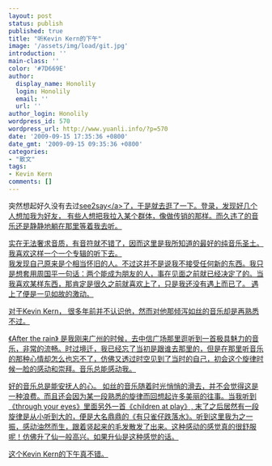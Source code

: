 ```yaml
---
layout: post
status: publish
published: true
title: "听Kevin Kern的下午"
image: '/assets/img/load/git.jpg'
introduction: ''
main-class: ''
color: '#7D669E'
author:
  display_name: Honolily
  login: Honolily
  email: ''
  url: ''
author_login: Honolily
wordpress_id: 570
wordpress_url: http://www.yuanli.info/?p=570
date: '2009-09-15 17:35:36 +0800'
date_gmt: '2009-09-15 09:35:36 +0800'
categories:
- "散文"
tags:
- Kevin Kern
comments: []
---
```

<p>突然想起好久没有去过<a href="http:&#47;&#47;www.see2say.com">see2say<&#47;a>了，于是就去逛了一下。登录，发现好几个人想加我为好友， 有些人想把我拉入某个群体，像做传销的那样。而久违了的音乐还是静静地躺在那里等着我去听。</p>
<p>实在无法奢求音质，有音符就不错了，因而这里是我所知道的最好的纯音乐圣土。我喜欢这样一个一个专辑的听下去。<br />
我发现自己原来是个相当怀旧的人。不过这并不是说我不接受任何新的东西。我只是想套用周国平一句话：两个能成为朋友的人，事在见面之前就已经决定了的。当我喜欢某样东西，那肯定是很久之前就喜欢上了，只是我还没有遇上而已了。 遇上了便是一见如故的激动。</p>
<p>对于Kevin Kern， 很多年前并不认识他，然而对他那倾泻如丝的音乐却是再熟悉不过。 </p>
<p>《After the rain》 是我刚来广州的时候，去中信广场那里逛听到一首极具魅力的音乐，非常的流畅。时过境迁，我已经忘了当初是跟谁去那里的，但是在那里听音乐的那种心情却怎么也忘不了，仿佛又透过时空见到了当时的自己，初会这个旋律时候一脸的感动和崇拜。音乐总能感动我。 </p>
<p>好的音乐总是能安抚人的心。 如丝的音乐随着时光悄悄的滑去，并不会觉得这是一种浪费。而且还会因为某一段熟悉的旋律而回想起许多美丽的往事。当我听到《through your eyes》里面另外一首《children at play》, 末了之后居然有一段旋律是从小听到大的，便是大名鼎鼎的《有只雀仔跌落水》。听到这里我为之一振，感动油然而生，跟着竖起来的毛发散发了出来。这种感动的感觉真的很舒服呢！仿佛升了仙一般高兴。如果升仙是这种感觉的话。 </p>
<p>这个Kevin Kern的下午真不错。 </p>
